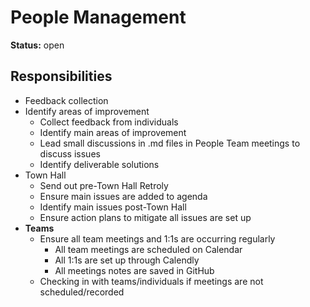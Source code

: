 # People Management
**Status:** open

## Responsibilities 
  - Feedback collection
  - Identify areas of improvement
    - Collect feedback from individuals
    - Identify main areas of improvement
    - Lead small discussions in .md files in People Team meetings to discuss issues
    - Identify deliverable solutions
  - Town Hall
    - Send out pre-Town Hall Retroly
    - Ensure main issues are added to agenda
    - Identify main issues post-Town Hall
    - Ensure action plans to mitigate all issues are set up
  - **Teams**
    - Ensure all team meetings and 1:1s are occurring regularly
      - All team meetings are scheduled on Calendar
      - All 1:1s are set up through Calendly
      - All meetings notes are saved in GitHub
    - Checking in with teams/individuals if meetings are not scheduled/recorded
